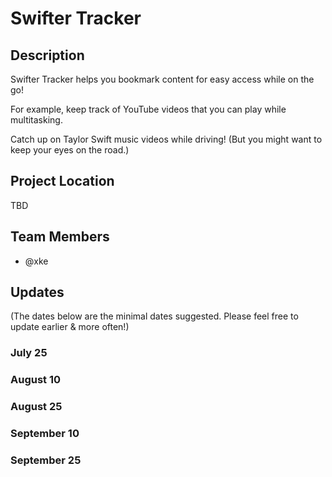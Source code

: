 # Swifter Tracker

## Description

Swifter Tracker helps you bookmark content for easy access while on the go!

For example, keep track of YouTube videos that you can play while multitasking.

Catch up on Taylor Swift music videos while driving! (But you might want to keep your eyes on the road.)

## Project Location

TBD

## Team Members

- @xke


## Updates

(The dates below are the minimal dates suggested. Please feel free to update earlier & more often!)


### July 25

### August 10

### August 25

### September 10

### September 25